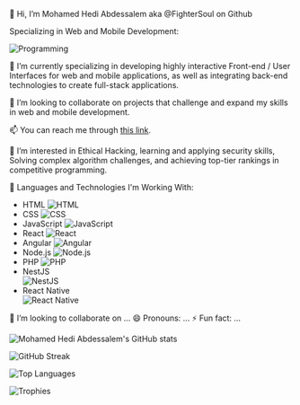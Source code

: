 👋 Hi, I’m Mohamed Hedi Abdessalem aka @FighterSoul on Github

Specializing in Web and Mobile Development:

![Programming](https://raw.githubusercontent.com/TheDudeThatCode/TheDudeThatCode/master/Assets/Developer.gif?raw=true)

🌱 I’m currently specializing in developing highly interactive Front-end / User Interfaces for web and mobile applications, as well as integrating back-end technologies to create full-stack applications.

🚀 I’m looking to collaborate on projects that challenge and expand my skills in web and mobile development.

📫 You can reach me through [this link](https://portfolio-2675d.web.app/).

👀 I’m interested in Ethical Hacking, learning and applying security skills, Solving complex algorithm challenges, and achieving top-tier rankings in competitive programming.

🚀 Languages and Technologies I'm Working With:
- HTML
  ![HTML](https://img.shields.io/badge/-HTML-E34F26?style=flat&logo=html5&logoColor=white)
- CSS
  ![CSS](https://img.shields.io/badge/-CSS-1572B6?style=flat&logo=css3&logoColor=white)
- JavaScript
  ![JavaScript](https://img.shields.io/badge/-JavaScript-F7DF1E?style=flat&logo=javascript&logoColor=black)
- React
  ![React](https://img.shields.io/badge/-React-61DAFB?style=flat&logo=react&logoColor=black)
- Angular
  ![Angular](https://img.shields.io/badge/-Angular-DD0031?style=flat&logo=angular&logoColor=white)
- Node.js
  ![Node.js](https://img.shields.io/badge/-Node.js-339933?style=flat&logo=node.js&logoColor=white)
- PHP
  ![PHP](https://img.shields.io/badge/-PHP-777BB4?style=flat&logo=php&logoColor=white)
- NestJS  
  ![NestJS](https://img.shields.io/badge/-NestJS-E0234E?style=flat&logo=nestjs&logoColor=white)
- React Native  
  ![React Native](https://img.shields.io/badge/-React%20Native-61DAFB?style=flat&logo=react&logoColor=black)

💞️ I’m looking to collaborate on ...
😄 Pronouns: ...
⚡ Fun fact: ...

![Mohamed Hedi Abdessalem's GitHub stats](https://github-readme-stats.vercel.app/api?username=FighterSoul&show_icons=true&theme=radical)

![GitHub Streak](https://github-readme-streak-stats.herokuapp.com?user=FighterSoul&theme=radical&date_format=M%20j%5B%2C%20Y%5D)

![Top Languages](https://github-readme-stats.vercel.app/api/top-langs/?username=FighterSoul&layout=compact&theme=radical)

![Trophies](https://github-profile-trophy.vercel.app/?username=FighterSoul&theme=radical)

<!---
FighterSoul/FighterSoul is a ✨ special ✨ repository because its `README.md` (this file) appears on your GitHub profile.
You can click the Preview link to take a look at your changes.
--->
